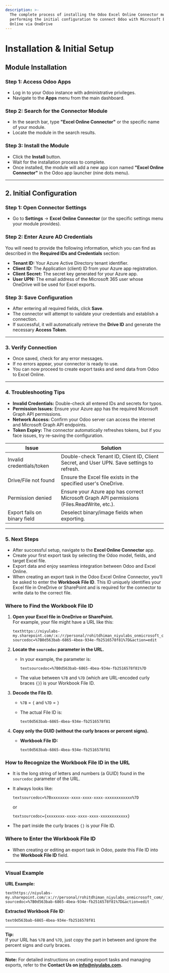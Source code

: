 ```yaml
---
description: >-
  The complete process of installing the Odoo Excel Online Connector module and
  performing the initial configuration to connect Odoo with Microsoft Excel
  Online via OneDrive
---
```


# Installation & Initial Setup

## Module Installation <a href="#id-1-module-installation" id="id-1-module-installation"></a>

### Step 1: Access Odoo Apps

* Log in to your Odoo instance with administrative privileges.
* Navigate to the **Apps** menu from the main dashboard.

### Step 2: Search for the Connector Module

* In the search bar, type **"Excel Online Connector"** or the specific name of your module.
* Locate the module in the search results.

### Step 3: Install the Module

* Click the **Install** button.
* Wait for the installation process to complete.
* Once installed, the module will add a new app icon named **"Excel Online Connector"** in the Odoo app launcher (nine dots menu).

***

## 2. Initial Configuration <a href="#id-2-initial-configuration" id="id-2-initial-configuration"></a>

### Step 1: Open Connector Settings

* Go to **Settings** → **Excel Online Connector** (or the specific settings menu your module provides).

### Step 2: Enter Azure AD Credentials

You will need to provide the following information, which you can find as described in the **Required IDs and Credentials** section:

* **Tenant ID:** Your Azure Active Directory tenant identifier.
* **Client ID:** The Application (client) ID from your Azure app registration.
* **Client Secret:** The secret key generated for your Azure app.
* **User UPN:** The email address of the Microsoft 365 user whose OneDrive will be used for Excel exports.

### Step 3: Save Configuration

* After entering all required fields, click **Save**.
* The connector will attempt to validate your credentials and establish a connection.
* If successful, it will automatically retrieve the **Drive ID** and generate the necessary **Access Token**.

***

### 3. Verify Connection <a href="#id-3-verify-connection" id="id-3-verify-connection"></a>

* Once saved, check for any error messages.
* If no errors appear, your connector is ready to use.
* You can now proceed to create export tasks and send data from Odoo to Excel Online.

***

### 4. Troubleshooting Tips <a href="#id-4-troubleshooting-tips" id="id-4-troubleshooting-tips"></a>

* **Invalid Credentials:** Double-check all entered IDs and secrets for typos.
* **Permission Issues:** Ensure your Azure app has the required Microsoft Graph API permissions.
* **Network Access:** Confirm your Odoo server can access the internet and Microsoft Graph API endpoints.
* **Token Expiry:** The connector automatically refreshes tokens, but if you face issues, try re-saving the configuration.

<table data-full-width="false"><thead><tr><th>Issue</th><th>Solution</th></tr></thead><tbody><tr><td>Invalid credentials/token</td><td>Double-check Tenant ID, Client ID, Client Secret, and User UPN. Save settings to refresh.</td></tr><tr><td>Drive/File not found</td><td>Ensure the Excel file exists in the specified user's OneDrive.</td></tr><tr><td>Permission denied</td><td>Ensure your Azure app has correct Microsoft Graph API permissions (Files.ReadWrite, etc.).</td></tr><tr><td>Export fails on binary field</td><td>Deselect binary/image fields when exporting.</td></tr></tbody></table>

***

### 5. Next Steps <a href="#id-5-next-steps" id="id-5-next-steps"></a>

* After successful setup, navigate to the **Excel Online Connector** app.
* Create your first export task by selecting the Odoo model, fields, and target Excel file.
* Export data and enjoy seamless integration between Odoo and Excel Online.
* When creating an export task in the Odoo Excel Online Connector, you’ll be asked to enter the **Workbook File ID**. This ID uniquely identifies your Excel file in OneDrive or SharePoint and is required for the connector to write data to the correct file.

### **Where to Find the Workbook File ID**

1.  **Open your Excel file in OneDrive or SharePoint.**\
    For example, your file might have a URL like this:

    ```
    texthttps://niyulabs-my.sharepoint.com/:x:/r/personal/rohitdhiman_niyulabs_onmicrosoft_com/_layouts/15/doc.aspx?sourcedoc=%7B0d563bab-6865-4bea-934e-fb2516578f81%7D&action=edit
    ```
2. **Locate the `sourcedoc` parameter in the URL.**
   *   In your example, the parameter is:

       ```
       textsourcedoc=%7B0d563bab-6865-4bea-934e-fb2516578f81%7D
       ```
   * The value between `%7B` and `%7D` (which are URL-encoded curly braces `{}`) is your Workbook File ID.
3. **Decode the File ID.**
   * `%7B` = `{` and `%7D` = `}`
   *   The actual File ID is:

       ```
       text0d563bab-6865-4bea-934e-fb2516578f81
       ```
4. **Copy only the GUID (without the curly braces or percent signs).**
   *   **Workbook File ID:**

       ```
       text0d563bab-6865-4bea-934e-fb2516578f81
       ```

### **How to Recognize the Workbook File ID in the URL**

* It is the long string of letters and numbers (a GUID) found in the `sourcedoc` parameter of the URL.
*   It always looks like:

    ```
    textsourcedoc=%7Bxxxxxxxx-xxxx-xxxx-xxxx-xxxxxxxxxxxx%7D
    ```

    or

    ```
    textsourcedoc={xxxxxxxx-xxxx-xxxx-xxxx-xxxxxxxxxxxx}
    ```
* The part inside the curly braces `{}` is your File ID.

### **Where to Enter the Workbook File ID**

* When creating or editing an export task in Odoo, paste this File ID into the **Workbook File ID** field.

***

### **Visual Example**

**URL Example:**

```
texthttps://niyulabs-my.sharepoint.com/:x:/r/personal/rohitdhiman_niyulabs_onmicrosoft_com/_layouts/15/doc.aspx?sourcedoc=%7B0d563bab-6865-4bea-934e-fb2516578f81%7D&action=edit
```

**Extracted Workbook File ID:**

```
text0d563bab-6865-4bea-934e-fb2516578f81
```

***

**Tip:**\
If your URL has `%7B` and `%7D`, just copy the part in between and ignore the percent signs and curly braces.

***

**Note:** For detailed instructions on creating export tasks and managing exports, refer to the **Contact Us on info@niyulabs.com.**
